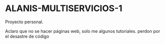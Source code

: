 # ALANIS-MULTISERVICIOS-1
Proyecto personal.

Aclaro que no se hacer páginas web, solo me algunos tutoriales.
perdon por el desastre de código
